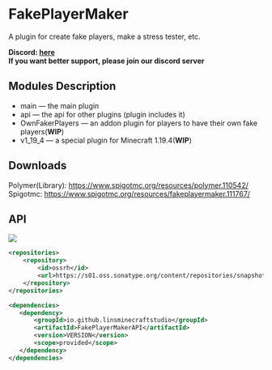 # FakePlayerMaker
A plugin for create fake players, make a stress tester, etc.

**Discord: [here](https://discord.gg/W36MJhBtGy)**<br>
**If you want better support, please join our discord server**

## Modules Description

+ main — the main plugin
+ api — the api for other plugins (plugin includes it)
+ OwnFakerPlayers — an addon plugin for players to have their own fake players(**WIP**)
+ v1_19_4 — a special plugin for Minecraft 1.19.4(**WIP**)

## Downloads

Polymer(Library): https://www.spigotmc.org/resources/polymer.110542/  
Spigotmc: https://www.spigotmc.org/resources/fakeplayermaker.111767/

## API

![](https://img.shields.io/nexus/s/io.github.linsminecraftstudio/FakePlayerMakerAPI?server=https%3A%2F%2Fs01.oss.sonatype.org%2F&style=flat&label=Version&color=blue)

```xml
<repositories>
    <repository>
        <id>ossrh</id>
        <url>https://s01.oss.sonatype.org/content/repositories/snapshots/</url>
    </repository>
</repositories>

<dependencies>
   <dependency>
       <groupId>io.github.linsminecraftstudio</groupId>
       <artifactId>FakePlayerMakerAPI</artifactId>
       <version>VERSION</version>
       <scope>provided</scope>       
   </dependency>  
</dependencies>
```